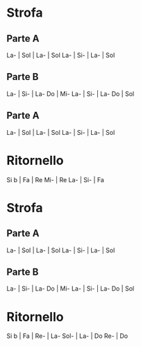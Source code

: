 # Strofa
## Parte A
La- | Sol | La- | Sol
La- | Si- | La- | Sol
## Parte B
La- | Si- | La- Do | Mi-
La- | Si- | La- Do | Sol
## Parte A
La- | Sol | La- | Sol
La- | Si- | La- | Sol
# Ritornello
Si b | Fa | Re Mi- | Re
La- | Si- | Fa
# Strofa
## Parte A
La- | Sol | La- | Sol
La- | Si- | La- | Sol
## Parte B
La- | Si- | La- Do | Mi-
La- | Si- | La- Do | Sol
# Ritornello
Si b | Fa | Re- | La-
Sol- | La- | Do Re- | Do
